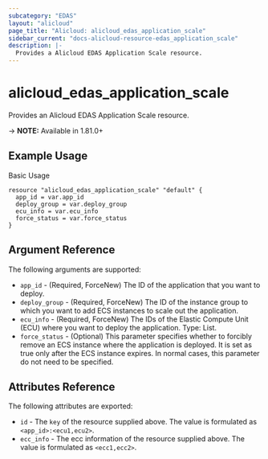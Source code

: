 ```yaml
---
subcategory: "EDAS"
layout: "alicloud"
page_title: "Alicloud: alicloud_edas_application_scale"
sidebar_current: "docs-alicloud-resource-edas_application_scale"
description: |-
  Provides a Alicloud EDAS Application Scale resource.
---
```


# alicloud\_edas\_application\_scale

Provides an Alicloud EDAS Application Scale resource.

-> **NOTE:** Available in 1.81.0+

## Example Usage

Basic Usage

```
resource "alicloud_edas_application_scale" "default" {
  app_id = var.app_id
  deploy_group = var.deploy_group
  ecu_info = var.ecu_info
  force_status = var.force_status
}

```

## Argument Reference

The following arguments are supported:

* `app_id` - (Required, ForceNew) The ID of the application that you want to deploy.
* `deploy_group` - (Required, ForceNew) The ID of the instance group to which you want to add ECS instances to scale out the application.
* `ecu_info` - (Required, ForceNew) The IDs of the Elastic Compute Unit (ECU) where you want to deploy the application. Type: List.
* `force_status` - (Optional) This parameter specifies whether to forcibly remove an ECS instance where the application is deployed. It is set as true only after the ECS instance expires. In normal cases, this parameter do not need to be specified.

## Attributes Reference

The following attributes are exported:

* `id` - The `key` of the resource supplied above. The value is formulated as `<app_id>:<ecu1,ecu2>`.
* `ecc_info` - The ecc information of the resource supplied above. The value is formulated as `<ecc1,ecc2>`.

